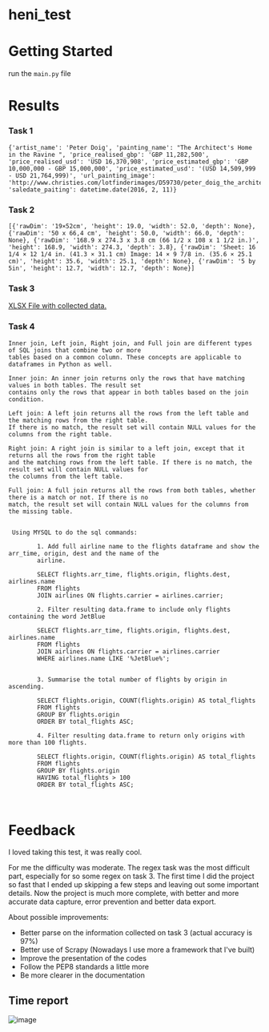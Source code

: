 # heni_test

# Getting Started
run the ```main.py``` file

# Results
### Task 1
```
{'artist_name': 'Peter Doig', 'painting_name': "The Architect's Home in the Ravine ", 'price_realised_gbp': 'GBP 11,282,500', 'price_realised_usd': 'USD 16,370,908', 'price_estimated_gbp': 'GBP 10,000,000 - GBP 15,000,000', 'price_estimated_usd': '(USD 14,509,999 - USD 21,764,999)', 'url_painting_image': 'http://www.christies.com/lotfinderimages/D59730/peter_doig_the_architects_home_in_the_ravine_d5973059h.jpg', 'saledate_paiting': datetime.date(2016, 2, 11)}

```


### Task 2

```
[{'rawDim': '19×52cm', 'height': 19.0, 'width': 52.0, 'depth': None}, {'rawDim': '50 x 66,4 cm', 'height': 50.0, 'width': 66.0, 'depth': None}, {'rawDim': '168.9 x 274.3 x 3.8 cm (66 1/2 x 108 x 1 1/2 in.)', 'height': 168.9, 'width': 274.3, 'depth': 3.8}, {'rawDim': 'Sheet: 16 1/4 × 12 1/4 in. (41.3 × 31.1 cm) Image: 14 × 9 7/8 in. (35.6 × 25.1 cm)', 'height': 35.6, 'width': 25.1, 'depth': None}, {'rawDim': '5 by 5in', 'height': 12.7, 'width': 12.7, 'depth': None}]

```


### Task 3 
[XLSX File with collected data.](https://github.com/thiagosilva977/heni_test/blob/master/assets/collected_data_v2.xlsx?raw=true)

### Task 4 
```
Inner join, Left join, Right join, and Full join are different types of SQL joins that combine two or more 
tables based on a common column. These concepts are applicable to dataframes in Python as well.

Inner join: An inner join returns only the rows that have matching values in both tables. The result set 
contains only the rows that appear in both tables based on the join condition.

Left join: A left join returns all the rows from the left table and the matching rows from the right table. 
If there is no match, the result set will contain NULL values for the columns from the right table.

Right join: A right join is similar to a left join, except that it returns all the rows from the right table 
and the matching rows from the left table. If there is no match, the result set will contain NULL values for 
the columns from the left table.

Full join: A full join returns all the rows from both tables, whether there is a match or not. If there is no 
match, the result set will contain NULL values for the columns from the missing table.
        
 
 Using MYSQL to do the sql commands: 
        
        1. Add full airline name to the flights dataframe and show the arr_time, origin, dest and the name of the 
        airline.
        
        SELECT flights.arr_time, flights.origin, flights.dest, airlines.name
        FROM flights
        JOIN airlines ON flights.carrier = airlines.carrier;
    
        2. Filter resulting data.frame to include only flights containing the word JetBlue
        
        SELECT flights.arr_time, flights.origin, flights.dest, airlines.name
        FROM flights
        JOIN airlines ON flights.carrier = airlines.carrier
        WHERE airlines.name LIKE '%JetBlue%';
    
        
        3. Summarise the total number of flights by origin in ascending.
    
        SELECT flights.origin, COUNT(flights.origin) AS total_flights
        FROM flights
        GROUP BY flights.origin
        ORDER BY total_flights ASC;
        
        4. Filter resulting data.frame to return only origins with more than 100 flights.
        
        SELECT flights.origin, COUNT(flights.origin) AS total_flights
        FROM flights
        GROUP BY flights.origin
        HAVING total_flights > 100
        ORDER BY total_flights ASC;
    
        
```

# Feedback
I loved taking this test, it was really cool.

For me the difficulty was moderate.
The regex task was the most difficult part, especially for so some regex on task 3.
The first time I did the project so fast that I ended up skipping a few steps and leaving out some important details.
Now the project is much more complete, with better and more accurate data capture, error prevention and better data export.

About possible improvements: 
- Better parse on the information collected on task 3 (actual accuracy is 97%)
- Better use of Scrapy (Nowadays I use more a framework that I've built)
- Improve the presentation of the codes
- Follow the PEP8 standards a little more
- Be more clearer in the documentation


## Time report
![image](https://user-images.githubusercontent.com/11250089/219970297-07a92bf0-587f-4324-b609-7b0d33ec23c3.png)



